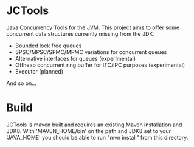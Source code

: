 JCTools
==========

Java Concurrency Tools for the JVM. This project aims to offer some concurrent data structures currently missing from
the JDK:
- Bounded lock free queues
- SPSC/MPSC/SPMC/MPMC variations for concurrent queues
- Alternative interfaces for queues (experimental)
- Offheap concurrent ring buffer for ITC/IPC purposes (experimental)
- Executor (planned)

And so on...

Build
==========
JCTools is maven built and requires an existing Maven installation and JDK8.
With 'MAVEN_HOME/bin' on the path and JDK8 set to your 'JAVA_HOME' you should be able to run "mvn install" from this
directory.


